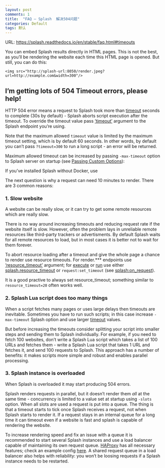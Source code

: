 ```yaml
---
layout: post
comments: 1
title:  "FAQ — Splash  解决504问题"
categories: Default
tags: 默认
---
```



URL: https://splash.readthedocs.io/en/stable/faq.html#timeouts

You can embed Splash results directly in HTML pages. This is not the best, as you’ll be rendering the website each time this HTML page is opened. But still, you can do this:

```
<img src="http://splash-url:8050/render.jpeg?url=http://example.com&width=300"/>

```

## I’m getting lots of 504 Timeout errors, please help!

HTTP 504 error means a request to Splash took more than [timeout](https://splash.readthedocs.io/en/stable/api.html) seconds to complete (30s by default) - Splash aborts script execution after the timeout. To override the timeout value pass [‘timeout’](https://splash.readthedocs.io/en/stable/api.html) argument to the Splash endpoint you’re using.

Note that the maximum allowed `timeout` value is limited by the maximum timeout setting, which is by default 60 seconds. In other words, by default you can’t pass `?timeout=300` to run a long script - an error will be returned.

Maximum allowed timeout can be increased by passing `-max-timeout` option to Splash server on startup (see [Passing Custom Options](https://splash.readthedocs.io/en/stable/install.html)):

If you’ve installed Splash without Docker, use

The next question is why a request can need 10 minutes to render. There are 3 common reasons:

### 1. Slow website

A website can be really slow, or it can try to get some remote resources which are really slow.

There is no way around increasing timeouts and reducing request rate if the website itself is slow. However, often the problem lays in unreliable remote resources like third-party trackers or advertisments. By default Splash waits for all remote resources to load, but in most cases it is better not to wait for them forever.

To abort resource loading after a timeout and give the whole page a chance to render use resource timeouts. For render.*** endpoints use [‘resource_timeout’](https://splash.readthedocs.io/en/stable/api.html) argument; for [execute](https://splash.readthedocs.io/en/stable/api.html) or [run](https://splash.readthedocs.io/en/stable/api.html) use either [splash.resource_timeout](https://splash.readthedocs.io/en/stable/scripting-ref.html) or `request:set_timeout` (see [splash:on_request](https://splash.readthedocs.io/en/stable/scripting-ref.html)).

It is a good practive to always set resource_timeout; something similar to `resource_timeout=20` often works well.

### 2. Splash Lua script does too many things

When a script fetches many pages or uses large delays then timeouts are inevitable. Sometimes you have to run such scripts; in this case increase `-max-timeout` Splash option and use larger [timeout](https://splash.readthedocs.io/en/stable/api.html) values.

But before increasing the timeouts consider splitting your script into smaller steps and sending them to Splash individually. For example, if you need to fetch 100 websites, don’t write a Splash Lua script which takes a list of 100 URLs and fetches them - write a Splash Lua script that takes 1 URL and fetches it, and send 100 requests to Splash. This approach has a number of benefits: it makes scripts more simple and robust and enables parallel processing.

### 3. Splash instance is overloaded

When Splash is overloaded it may start producing 504 errors.

Splash renders requests in parallel, but it doesn’t render them *all* at the same time - concurrency is limited to a value set at startup using `-slots` option. When all slots are used a request is put into a queue. The thing is that a timeout starts to tick once Splash receives a request, not when Splash starts to render it. If a request stays in an internal queue for a long time it can timeout even if a website is fast and splash is capable of rendering the website.

To increase rendering speed and fix an issue with a queue it is recommended to start several Splash instances and use a load balancer capable of maintaining its own request queue. [HAProxy](http://www.haproxy.org/) has all necessary features; check an example config [here](https://github.com/scrapinghub/splash/blob/master/splash/examples/splash-haproxy.conf). A shared request queue in a load balancer also helps with reliability: you won’t be loosing requests if a Splash instance needs to be restarted.
